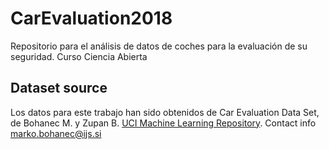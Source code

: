 # CarEvaluation2018
Repositorio para el análisis de datos de coches para la evaluación de su seguridad. Curso Ciencia Abierta

## Dataset source

Los datos para este trabajo han sido obtenidos de Car Evaluation Data Set, de Bohanec M. y Zupan B. [UCI Machine Learning Repository](https://archive.ics.uci.edu/ml/datasets/car+evaluation). Contact info marko.bohanec@ijs.si
